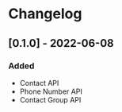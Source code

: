 # Changelog

## [0.1.0] - 2022-06-08
### Added
- Contact API
- Phone Number API
- Contact Group API
